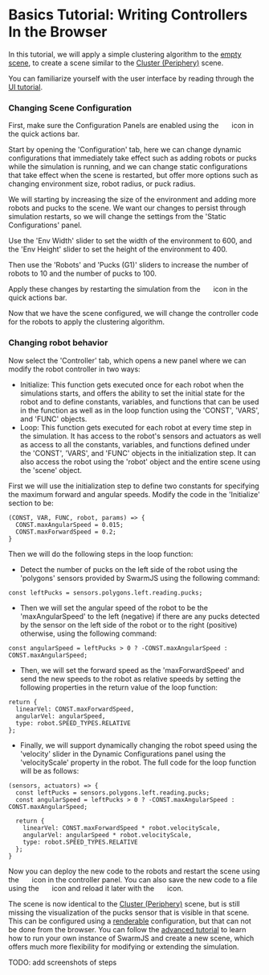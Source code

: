 # Basics Tutorial: Writing Controllers In the Browser

In this tutorial, we will apply a simple clustering algorithm to the [empty scene](https://m-abdulhak.github.io/SwarmJS/?scene=emptyScene), to create a scene similar to the [Cluster (Periphery)](https://m-abdulhak.github.io/SwarmJS/?scene=peripheryCluster) scene.

You can familiarize yourself with the user interface by reading through the [UI tutorial](./user-interface.md).

### Changing Scene Configuration

First, make sure the Configuration Panels are enabled using the &nbsp;<img src="https://raw.githubusercontent.com/FortAwesome/Font-Awesome/5.x/svgs/solid/cog.svg" width="10" height="10">&nbsp; icon in the quick actions bar.

Start by opening the 'Configuration' tab, here we can change dynamic configurations that immediately take effect such as adding robots or pucks while the simulation is running, and we can change static configurations that take effect when the scene is restarted, but offer more options such as changing environment size, robot radius, or puck radius.

We will starting by increasing the size of the environment and adding more robots and pucks to the scene. We want our changes to persist through simulation restarts, so we will change the settings from the 'Static Configurations' panel.

Use the 'Env Width' slider to set the width of the environment to 600, and the 'Env Height' slider to set the height of the environment to 400.


Then use the 'Robots' and 'Pucks (G1)' sliders to increase the number of robots to 10 and the number of pucks to 100.

Apply these changes by restarting the simulation from the &nbsp;<img src="https://raw.githubusercontent.com/FortAwesome/Font-Awesome/5.x/svgs/solid/sync.svg" width="10" height="10">&nbsp; icon in the quick actions bar.

Now that we have the scene configured, we will change the controller code for the robots to apply the clustering algorithm.

### Changing robot behavior

Now select the 'Controller' tab, which opens a new panel where we can modify the robot controller in two ways:
- Initialize: This function gets executed once for each robot when the simulations starts, and offers the ability to set the initial state for the robot and to define constants, variables, and functions that can be used in the function as well as in the loop function using the 'CONST', 'VARS', and 'FUNC' objects.
- Loop: This function gets executed for each robot at every time step in the simulation. It has access to the robot's sensors and actuators as well as access to all the constants, variables, and functions defined under the 'CONST', 'VARS', and 'FUNC' objects in the initialization step. It can also access the robot using the 'robot' object and the entire scene using the 'scene' object.

First we will use the initialization step to  define two constants for specifying the maximum forward and angular speeds. Modify the code in the 'Initialize' section to be:
```
(CONST, VAR, FUNC, robot, params) => {
  CONST.maxAngularSpeed = 0.015;
  CONST.maxForwardSpeed = 0.2;
}
```

Then we will do the following steps in the loop function:

- Detect the number of pucks on the left side of the robot using the 'polygons' sensors provided by SwarmJS using the following command:

```
const leftPucks = sensors.polygons.left.reading.pucks;
```

- Then we will set the angular speed of the robot to be the 'maxAngularSpeed' to the left (negative) if there are any pucks detected by the sensor on the left side of the robot or to the right (positive) otherwise, using the following command:
```
const angularSpeed = leftPucks > 0 ? -CONST.maxAngularSpeed : CONST.maxAngularSpeed;
``` 

- Then, we will set the forward speed as the 'maxForwardSpeed' and send the new speeds to the robot as relative speeds by setting the following properties in the return value of the loop function:
```
return {
  linearVel: CONST.maxForwardSpeed,
  angularVel: angularSpeed,
  type: robot.SPEED_TYPES.RELATIVE
};
```
- Finally, we will support dynamically changing the robot speed using the 'velocity' slider in the Dynamic Configurations panel using the 'velocityScale' property in the robot. The full code for the loop function will be as follows:
```
(sensors, actuators) => {
  const leftPucks = sensors.polygons.left.reading.pucks;
  const angularSpeed = leftPucks > 0 ? -CONST.maxAngularSpeed : CONST.maxAngularSpeed;

  return {
    linearVel: CONST.maxForwardSpeed * robot.velocityScale,
    angularVel: angularSpeed * robot.velocityScale,
    type: robot.SPEED_TYPES.RELATIVE
  };
}
```

Now you can deploy the new code to the robots and restart the scene using the &nbsp;<img src="https://raw.githubusercontent.com/FortAwesome/Font-Awesome/5.x/svgs/solid/play.svg" width="10" height="10">&nbsp; icon in the controller panel. You can also save the new code to a file using the &nbsp;<img src="https://raw.githubusercontent.com/FortAwesome/Font-Awesome/5.x/svgs/solid/download.svg" width="10" height="10">&nbsp; icon and reload it later with the &nbsp;<img src="https://raw.githubusercontent.com/FortAwesome/Font-Awesome/5.x/svgs/solid/upload.svg" width="10" height="10">&nbsp; icon.

The scene is now identical to the [Cluster (Periphery)](https://m-abdulhak.github.io/SwarmJS/?scene=peripheryCluster) scene, but is still missing the visualization of the pucks sensor that is visible in that scene. This can be configured using a [renderable](./rendering-reference.md) configuration, but that can not be done from the browser. You can follow the [advanced tutorial](./advanced-tutorial.md) to learn how to run your own instance of SwarmJS and create a new scene, which offers much more flexibility for modifying or extending the simulation.

TODO: add screenshots of steps
